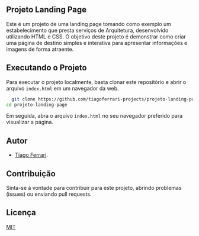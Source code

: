 ## Projeto Landing Page

Este é um projeto de uma landing page tomando como exemplo um estabelecimento que presta serviços de Arquitetura, desenvolvido utilizando HTML e CSS. O objetivo deste projeto é demonstrar como criar uma página de destino simples e interativa para apresentar informações e imagens de forma atraente.


## Executando o Projeto

Para executar o projeto localmente, basta clonar este repositório e abrir o arquivo `index.html` em um navegador da web.

```bash
  git clone https://github.com/tiagoferrari-projects/projeto-landing-page.git
cd projeto-landing-page
```

Em seguida, abra o arquivo `index.html` no seu navegador preferido para visualizar a página.

## Autor

- [Tiago Ferrari](https://github.com/tiagoferrari-projects/).

## Contribuição

Sinta-se à vontade para contribuir para este projeto, abrindo problemas (issues) ou enviando pull requests.

## Licença

[MIT](https://choosealicense.com/licenses/mit/)
